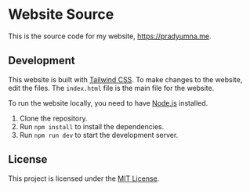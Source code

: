 # Website Source

This is the source code for my website, <https://pradyumna.me>.

## Development

This website is built with [Tailwind CSS](https://tailwindcss.com/). To make changes to the website, edit the files. The `index.html` file is the main file for the website.

To run the website locally, you need to have [Node.js](https://nodejs.org/en/) installed.

1. Clone the repository.
2. Run `npm install` to install the dependencies.
3. Run `npm run dev` to start the development server.

## License

This project is licensed under the [MIT License](LICENSE.md).
